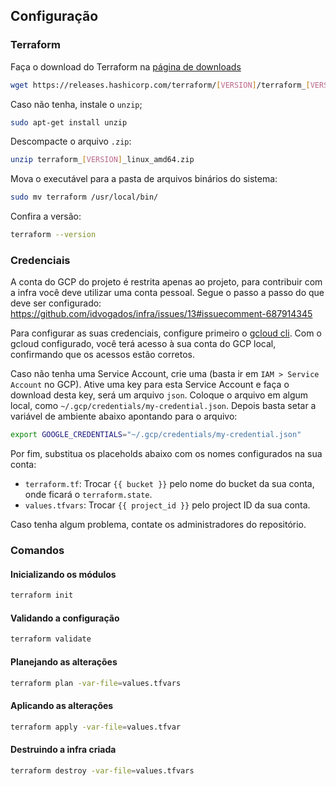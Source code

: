 ## Configuração

### Terraform 

Faça o download do Terraform na [página de downloads](https://www.terraform.io/downloads.html)

```bash
wget https://releases.hashicorp.com/terraform/[VERSION]/terraform_[VERSION]_linux_amd64.zip
```

Caso não tenha, instale o `unzip`;
```bash
sudo apt-get install unzip
```

Descompacte o arquivo `.zip`:
```bash
unzip terraform_[VERSION]_linux_amd64.zip
```

Mova o executável para a pasta de arquivos binários do sistema:
```bash
sudo mv terraform /usr/local/bin/
```

Confira a versão:
```bash
terraform --version 
```

### Credenciais

A conta do GCP do projeto é restrita apenas ao projeto, para contribuir com a infra você deve utilizar uma conta pessoal. Segue o passo a passo do que deve ser configurado: https://github.com/idvogados/infra/issues/13#issuecomment-687914345

Para configurar as suas credenciais, configure primeiro o [gcloud cli](https://cloud.google.com/sdk/docs/quickstarts). Com o gcloud configurado, você terá acesso à sua conta do GCP local, confirmando que os acessos estão corretos.

Caso não tenha uma Service Account, crie uma (basta ir em `IAM > Service Account` no GCP). Ative uma key para esta Service Account e faça o download desta key, será um arquivo `json`. Coloque o arquivo em algum local, como `~/.gcp/credentials/my-credential.json`. Depois basta setar a variável de ambiente abaixo apontando para o arquivo:

```bash
export GOOGLE_CREDENTIALS="~/.gcp/credentials/my-credential.json"
```

Por fim, substitua os placeholds abaixo com os nomes configurados na sua conta:
- `terraform.tf`: Trocar `{{ bucket }}` pelo nome do bucket da sua conta, onde ficará o `terraform.state`.
- `values.tfvars`: Trocar `{{ project_id }}` pelo project ID da sua conta.

Caso tenha algum problema, contate os administradores do repositório.

### Comandos

#### Inicializando os módulos

```bash
terraform init
```

#### Validando a configuração

```bash
terraform validate
```

#### Planejando as alterações

```bash
terraform plan -var-file=values.tfvars
```

#### Aplicando as alterações

```bash
terraform apply -var-file=values.tfvar
```

#### Destruindo a infra criada

```bash
terraform destroy -var-file=values.tfvars
```
